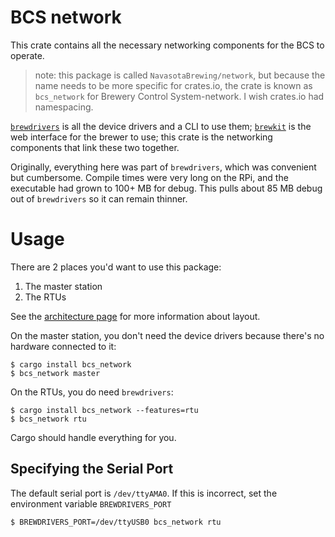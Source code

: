 # BCS network
This crate contains all the necessary networking components for the BCS to operate.

> note: this package is called `NavasotaBrewing/network`, but because the name needs to be more specific for crates.io, the crate is known as `bcs_network` for Brewery Control System-network. I wish crates.io had namespacing.

[`brewdrivers`](https://github.com/NavasotaBrewing/brewdrivers) is all the device drivers and a CLI to use them; [`brewkit`](https://github.com/NavasotaBrewing/brewkit) is the web interface for the brewer to use; this crate is the networking components that link these two together.

Originally, everything here was part of `brewdrivers`, which was convenient but cumbersome. Compile times were very long on the RPi, and the executable had grown to 100+ MB for debug. This pulls about 85 MB debug out of `brewdrivers` so it can remain thinner.

# Usage
There are 2 places you'd want to use this package:
1. The master station
2. The RTUs

See the [architecture page](https://github.com/NavasotaBrewing/readme/blob/master/architecture.md) for more information about layout.

On the master station, you don't need the device drivers because there's no hardware connected to it:

```
$ cargo install bcs_network
$ bcs_network master
```

On the RTUs, you do need `brewdrivers`:
```
$ cargo install bcs_network --features=rtu
$ bcs_network rtu
```

Cargo should handle everything for you.

## Specifying the Serial Port
The default serial port is `/dev/ttyAMA0`. If this is incorrect, set the environment variable `BREWDRIVERS_PORT`
```
$ BREWDRIVERS_PORT=/dev/ttyUSB0 bcs_network rtu
```
